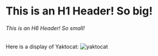 # This is an H1 Header! So big!
###### This is an H6 Header! So small!

Here is a display of Yaktocat:
![yaktocat](https://github.com/Doraztl/skills-communicate-using-markdown/assets/150790840/16301818-95dc-4be0-af22-0e6defd57bcc)
